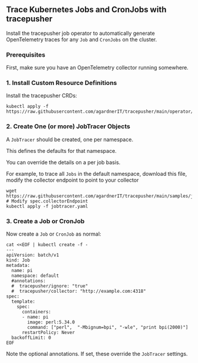 ## Trace Kubernetes Jobs and CronJobs with tracepusher

Install the tracepusher job operator to automatically generate OpenTelemetry traces for any `Job` and `CronJobs` on the cluster.

### Prerequisites

First, make sure you have an OpenTelemetry collector running somewhere.

### 1. Install Custom Resource Definitions

Install the tracepusher CRDs:

```shell
kubectl apply -f https://raw.githubusercontent.com/agardnerIT/tracepusher/main/operator/crds.yml
```

### 2. Create One (or more) JobTracer Objects

A `JobTracer` should be created, one per namespace.

This defines the defaults for that namespace.

You can override the details on a per job basis.

For example, to trace all `Jobs` in the default namespace, download this file, modify the collector endpoint to point to your collector 

```shell
wget https://raw.githubusercontent.com/agardnerIT/tracepusher/main/samples/jobtraceroperator/jobtracer.yml
# Modify spec.collectorEndpoint
kubectl apply -f jobtracer.yaml
```

### 3. Create a Job or CronJob

Now create a `Job` or `CronJob` as normal:

```
cat <<EOF | kubectl create -f -
---
apiVersion: batch/v1
kind: Job
metadata:
  name: pi
  namespace: default
  #annotations:
  #  tracepusher/ignore: "true"
  #  tracepusher/collector: "http://example.com:4318"
spec:
  template:
    spec:
      containers:
      - name: pi
        image: perl:5.34.0
        command: ["perl",  "-Mbignum=bpi", "-wle", "print bpi(2000)"]
      restartPolicy: Never
  backoffLimit: 0
EOF
```

Note the optional annotations. If set, these override the `JobTracer` settings.
